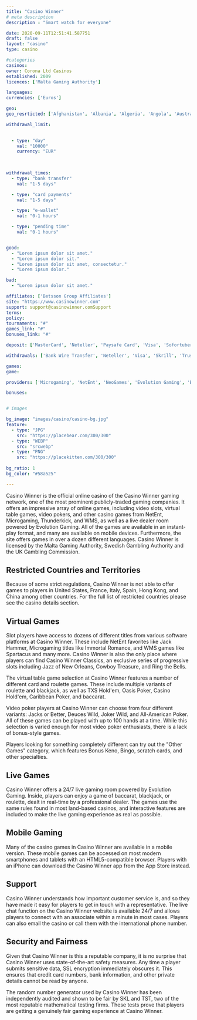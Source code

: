```yaml
---
title: "Casino Winner"
# meta description
description : "Smart watch for everyone"

date: 2020-09-11T12:51:41.587751
draft: false
layout: "casino" 
type: casino

#categories
casinos: 
owner: Corona Ltd Casinos
established: 2009
licences: ['Malta Gaming Authority']

languages: 
currencies: ['Euros']

geo: 
geo_resrticted: ['Afghanistan', 'Albania', 'Algeria', 'Angola', 'Australia', 'Australian Capital Territory', 'New South Wales', 'Northern Territory', 'Queensland', 'South Australia', 'Tasmania', 'Victoria', 'Western Australia', 'Austria', 'Bahrain', 'Belgium', 'China', 'Croatia', 'Cuba', 'Czech Republic', 'Denmark', 'Eritrea', 'Estonia', 'Ethiopia', 'France', 'Georgia', 'Germany', 'Schleswig-Holstein', 'Greece', 'Hong Kong', 'Hungary', 'Indonesia', 'Iran', 'Iraq', 'Ireland', 'Italy', 'Jordan', 'Kuwait', 'Latvia', 'Libya', 'Lithuania', 'Malaysia', 'Marshall Islands', 'Mauritania', 'Mauritius', 'Morocco', 'Norfolk Island', 'North Korea', 'Oman', 'Pakistan', 'Poland', 'Portugal', 'Puerto Rico', 'Qatar', 'Romania', 'Rwanda', 'Saudi Arabia', 'Slovenia', 'Somalia', 'South Sudan', 'Spain', 'Sudan', 'Sweden', 'Switzerland', 'Syria', 'Tunisia', 'Turkey', 'United Arab Emirates', 'United Kingdom', 'United States', 'Alabama', 'Alaska', 'American Samoa', 'Arizona', 'Arkansas', 'California', 'Colorado', 'Connecticut', 'Delaware', 'District of Columbia', 'Florida', 'Georgia(US)', 'Guam', 'Hawaii', 'Idaho', 'Illinois', 'Indiana', 'Iowa', 'Kansas', 'Kentucky', 'Louisiana', 'Maine', 'Maryland', 'Massachusetts', 'Michigan', 'Minnesota', 'Mississippi', 'Missouri', 'Montana', 'Nebraska', 'Nevada', 'New Hampshire', 'New Jersey', 'New Mexico', 'New York', 'North Carolina', 'North Dakota', 'Northern Mariana Islands', 'Ohio', 'Oklahoma', 'Oregon', 'Pennsylvania', 'Rhode Island', 'South Carolina', 'South Dakota', 'Tennessee', 'Texas', 'U.S. Virgin Islands', 'Utah', 'Vermont', 'Virginia', 'Washington', 'West Virginia', 'Wisconsin', 'Wyoming', 'Yemen']

withdrawal_limit:

  
  - type: "day"
    val: "10000"
    currency: "EUR"
  
  

withdrawal_times:
  - type: "bank transfer"
    val: "1-5 days"

  - type: "card payments"
    val: "1-5 days"

  - type: "e-wallet"
    val: "0-1 hours"

  - type: "pending time"
    val: "0-1 hours"


good:
  - "Lorem ipsum dolor sit amet."
  - "Lorem ipsum dolor sit."
  - "Lorem ipsum dolor sit amet, consectetur."
  - "Lorem ipsum dolor."

bad:
  - "Lorem ipsum dolor sit amet."

affiliates: ['Betsson Group Affiliates']
site: "https://www.casinowinner.com"
support: support@casinowinner.comSupport
terms:
policy:
tournaments: "#"
games_link: "#"
bonuses_link: "#"

deposit: ['MasterCard', 'Neteller', 'Paysafe Card', 'Visa', 'Sofortuberweisung', 'Trustly', 'Skrill', 'Direct Bank Transfer']

withdrawals: ['Bank Wire Transfer', 'Neteller', 'Visa', 'Skrill', 'Trustly']

games: 
game:

providers: ['Microgaming', 'NetEnt', 'NeoGames', 'Evolution Gaming', 'Betsoft', "Play'n GO", 'WMS', 'NextGen Gaming', 'Blueprint Gaming', 'iSoftBet', 'Leander Games', 'Quickspin', 'Yggdrasil Gaming', 'Relax Gaming', 'Playson', 'Thunderkick', 'Amatic Industries', 'EGT Interactive', 'Betdigital', 'Big Time Gaming', 'Elk Studios', 'Push Gaming', 'Pragmatic Play', 'Red Tiger Gaming', 'Stakelogic', 'Just For The Win', 'Iron Dog Studios', 'Concept Gaming', 'Lightning Box', 'Eyecon', 'Shuffle Master']

bonuses:


# images

bg_image: "images/casino/casino-bg.jpg"  
feature:
  - type: "JPG" 
    src: "https://placebear.com/300/300"
  - type: "WEBP"
    src: "srcwebp"
  - type: "PNG"
    src: "https://placekitten.com/300/300"  
 
bg_ratio: 1 
bg_color: "#58a525"  

---
```


Casino Winner is the official online casino of the Casino Winner gaming network, one of the most prominent publicly-traded gaming companies. It offers an impressive array of online games, including video slots, virtual table games, video pokers, and other casino games from NetEnt, Microgaming, Thunderkick, and WMS, as well as a live dealer room powered by Evolution Gaming. All of the games are available in an instant-play format, and many are available on mobile devices. Furthermore, the site offers games in over a dozen different languages. Casino Winner is licensed by the Malta Gaming Authority, Swedish Gambling Authority and the UK Gambling Commission.

## Restricted Countries and Territories
Because of some strict regulations, Casino Winner is not able to offer games to players in United States, France, Italy, Spain, Hong Kong, and China among other countries. For the full list of restricted countries please see the casino details section.

## Virtual Games
Slot players have access to dozens of different titles from various software platforms at Casino Winner. These include NetEnt favorites like Jack Hammer, Microgaming titles like Immortal Romance, and WMS games like Spartacus and many more. Casino Winner is also the only place where players can find Casino Winner Classics, an exclusive series of progressive slots including Jazz of New Orleans, Cowboy Treasure, and Ring the Bells.

The virtual table game selection at Casino Winner features a number of different card and roulette games. These include multiple variants of roulette and blackjack, as well as TXS Hold'em, Oasis Poker, Casino Hold'em, Caribbean Poker, and baccarat.

Video poker players at Casino Winner can choose from four different variants: Jacks or Better, Deuces Wild, Joker Wild, and All-American Poker. All of these games can be played with up to 100 hands at a time. While this selection is varied enough for most video poker enthusiasts, there is a lack of bonus-style games.

Players looking for something completely different can try out the "Other Games" category, which features Bonus Keno, Bingo, scratch cards, and other specialties.

## Live Games
Casino Winner offers a 24/7 live gaming room powered by Evolution Gaming. Inside, players can enjoy a game of baccarat, blackjack, or roulette, dealt in real-time by a professional dealer. The games use the same rules found in most land-based casinos, and interactive features are included to make the live gaming experience as real as possible.

## Mobile Gaming
Many of the casino games in Casino Winner are available in a mobile version. These mobile games can be accessed on most modern smartphones and tablets with an HTML5-compatible browser. Players with an iPhone can download the Casino Winner app from the App Store instead.

## Support
Casino Winner understands how important customer service is, and so they have made it easy for players to get in touch with a representative. The live chat function on the Casino Winner website is available 24/7 and allows players to connect with an associate within a minute in most cases. Players can also email the casino or call them with the international phone number.

## Security and Fairness
Given that Casino Winner is this a reputable company, it is no surprise that Casino Winner uses state-of-the-art safety measures. Any time a player submits sensitive data, SSL encryption immediately obscures it. This ensures that credit card numbers, bank information, and other private details cannot be read by anyone.

The random number generator used by Casino Winner has been independently audited and shown to be fair by SKL and TST, two of the most reputable mathematical testing firms. These tests prove that players are getting a genuinely fair gaming experience at Casino Winner.